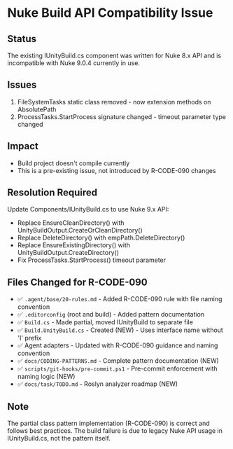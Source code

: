 # Nuke Build API Compatibility Issue

## Status

The existing IUnityBuild.cs component was written for Nuke 8.x API and is incompatible with Nuke 9.0.4 currently in use.

## Issues

1. FileSystemTasks static class removed - now extension methods on AbsolutePath
2. ProcessTasks.StartProcess signature changed - timeout parameter type changed

## Impact

- Build project doesn't compile currently
- This is a pre-existing issue, not introduced by R-CODE-090 changes

## Resolution Required

Update Components/IUnityBuild.cs to use Nuke 9.x API:

- Replace EnsureCleanDirectory() with UnityBuildOutput.CreateOrCleanDirectory()
- Replace DeleteDirectory() with  empPath.DeleteDirectory()
- Replace EnsureExistingDirectory() with UnityBuildOutput.CreateDirectory()
- Fix ProcessTasks.StartProcess() timeout parameter

## Files Changed for R-CODE-090

- ✅ `.agent/base/20-rules.md` - Added R-CODE-090 rule with file naming convention
- ✅ `.editorconfig` (root and build) - Added pattern documentation
- ✅ `Build.cs` - Made partial, moved IUnityBuild to separate file
- ✅ `Build.UnityBuild.cs` - Created (NEW) - Uses interface name without 'I' prefix
- ✅ Agent adapters - Updated with R-CODE-090 guidance and naming convention
- ✅ `docs/CODING-PATTERNS.md` - Complete pattern documentation (NEW)
- ✅ `scripts/git-hooks/pre-commit.ps1` - Pre-commit enforcement with naming logic (NEW)
- ✅ `docs/task/TODO.md` - Roslyn analyzer roadmap (NEW)

## Note

The partial class pattern implementation (R-CODE-090) is correct and follows best practices.
The build failure is due to legacy Nuke API usage in IUnityBuild.cs, not the pattern itself.
